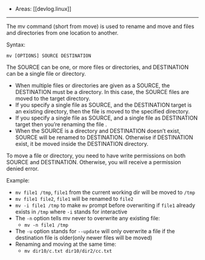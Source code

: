 
- Areas: [[devlog.linux]]

---

The mv command (short from move) is used to rename and move and files and directories from one location to another.

Syntax:

`mv [OPTIONS] SOURCE DESTINATION`

The SOURCE can be one, or more files or directories, and DESTINATION can be a single file or directory.

- When multiple files or directories are given as a SOURCE, the DESTINATION must be a directory. In this case, the SOURCE files are moved to the target directory.
- If you specify a single file as SOURCE, and the DESTINATION target is an existing directory, then the file is moved to the specified directory.
- If you specify a single file as SOURCE, and a single file as DESTINATION target then you’re renaming the file .
- When the SOURCE is a directory and DESTINATION doesn’t exist, SOURCE will be renamed to DESTINATION. Otherwise if DESTINATION exist, it be moved inside the DESTINATION directory.

To move a file or directory, you need to have write permissions on both SOURCE and DESTINATION. Otherwise, you will receive a permission denied error.

Example:

- `mv file1 /tmp`, `file1` from the current working dir will be moved to `/tmp`
- `mv file1 file2`, `file1` will be renamed to `file2`
- `mv -i file1 /tmp` to make `mv` prompt before overwriting if `file1` already exists in `/tmp` where `-i` stands for interactive
- The `-n` option tells mv never to overwrite any existing file:
  - `mv -n file1 /tmp`
- The `-u` option stands for `--update` will only overwrite a file if the destination file is older(only newer files will be moved)
- Renaming and moving at the same time:
  - `mv dir10/c.txt dir10/dir2/cc.txt`
